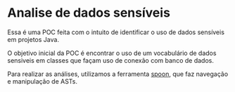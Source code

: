 # Analise de dados sensíveis

Essa é uma POC feita com o intuito de identificar o uso de dados sensíveis em projetos Java.

O objetivo inicial da POC é encontrar o uso de um vocabulário de dados sensiveis em classes que façam uso de conexão com banco de dados. 

Para realizar as análises, utilizamos a ferramenta [spoon](https://github.com/INRIA/spoon), que faz navegação e manipulação de ASTs.
